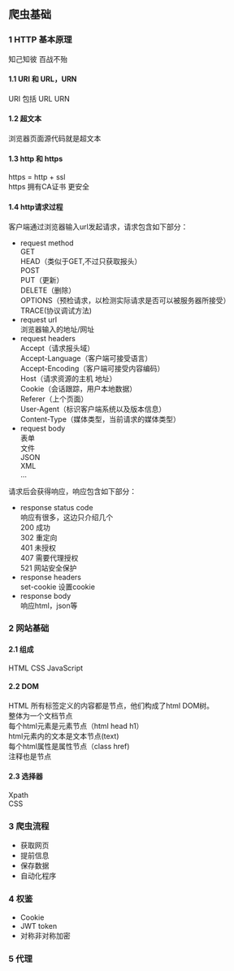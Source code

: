 ## 爬虫基础
### 1 HTTP 基本原理
知己知彼 百战不殆
#### 1.1 URI 和 URL，URN
URI 包括 URL URN  
#### 1.2 超文本
浏览器页面源代码就是超文本
#### 1.3 http 和 https
https = http + ssl  
https 拥有CA证书 更安全  
#### 1.4 http请求过程
客户端通过浏览器输入url发起请求，请求包含如下部分：  
* request method  
GET  
HEAD（类似于GET,不过只获取报头）  
POST  
PUT（更新）  
DELETE（删除）  
OPTIONS（预检请求，以检测实际请求是否可以被服务器所接受）  
TRACE(协议调试方法)  
* request url  
浏览器输入的地址/网址  
* request headers  
Accept（请求报头域）  
Accept-Language（客户端可接受语言）  
Accept-Encoding（客户端可接受内容编码）  
Host（请求资源的主机 地址）  
Cookie（会话跟踪，用户本地数据）  
Referer（上个页面）  
User-Agent（标识客户端系统以及版本信息）  
Content-Type（媒体类型，当前请求的媒体类型）  
* request body  
表单  
文件  
JSON  
XML  
...  


请求后会获得响应，响应包含如下部分：  
* response status code  
响应有很多，这边只介绍几个  
200 成功  
302 重定向  
401 未授权  
407 需要代理授权  
521 网站安全保护  
* response headers  
set-cookie 设置cookie  
* response body  
响应html，json等

### 2 网站基础
#### 2.1 组成
HTML CSS JavaScript  
#### 2.2 DOM
HTML 所有标签定义的内容都是节点，他们构成了html DOM树。  
整体为一个文档节点  
每个html元素是元素节点（html head h1）  
html元素内的文本是文本节点(text)  
每个html属性是属性节点（class href)  
注释也是节点  
#### 2.3 选择器
Xpath  
CSS  

### 3 爬虫流程
* 获取网页
* 提前信息
* 保存数据
* 自动化程序

### 4 权鉴
* Cookie
* JWT token
* 对称非对称加密

### 5 代理


